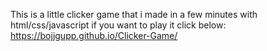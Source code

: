 This is a little clicker game that i made in a few minutes with html/css/javascript
if you want to play it click below:
https://bojjgupp.github.io/Clicker-Game/

